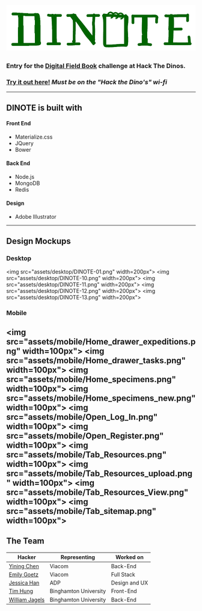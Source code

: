 # ![Logo](./assets/logo-green.png?raw=true "DINOTE")

### Entry for the [Digital Field Book](https://github.com/amnh/HacktheDinos/wiki/Digital-Field-Book) challenge at Hack The Dinos.

### [Try it out here!](http://dinotes.jagels.io/) *Must be on the "Hack the Dino's" wi-fi*
---
## DINOTE is built with

#### Front End
- Materialize.css
- JQuery
- Bower

#### Back End
- Node.js
- MongoDB
- Redis

#### Design
- Adobe Illustrator

---
## Design Mockups
### Desktop
<img src="assets/desktop/DINOTE-01.png" width=200px">
<img src="assets/desktop/DINOTE-10.png" width=200px">
<img src="assets/desktop/DINOTE-11.png" width=200px">
<img src="assets/desktop/DINOTE-12.png" width=200px">
<img src="assets/desktop/DINOTE-13.png" width=200px">
### Mobile
<img src="assets/mobile/Home_drawer_expeditions.png" width=100px">
<img src="assets/mobile/Home_drawer_tasks.png" width=100px">
<img src="assets/mobile/Home_specimens.png" width=100px">
<img src="assets/mobile/Home_specimens_new.png" width=100px">
<img src="assets/mobile/Open_Log_In.png" width=100px">
<img src="assets/mobile/Open_Register.png" width=100px">
<img src="assets/mobile/Tab_Resources.png" width=100px">
<img src="assets/mobile/Tab_Resources_upload.png" width=100px">
<img src="assets/mobile/Tab_Resources_View.png" width=100px">
<img src="assets/mobile/Tab_sitemap.png" width=100px">
---
## The Team
Hacker|Representing|Worked on
---|---|---
[Yining Chen](http://github.com/YiningChen)     | Viacom       			| Back-End
[Emily Goetz](http://github.com/EmilyGoetz)     | Viacom       			| Full Stack
[Jessica Han](http://jessicahhan.com)           | ADP    			    | Design and UX
[Tim Hung](http://github.com/AvocadosConstant)	| Binghamton University	| Front-End
[William Jagels](http://github.com/wijagels) 	| Binghamton University	| Back-End
